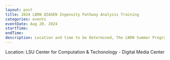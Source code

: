 ```yaml
---
layout: post
title: 2024 LBRN QIAGEN Ingenuity Pathway Analysis Training
categories: events
eventDate: Aug 20, 2024
startTime: 
endTime: 
description: Location and time to be Determined, The LBRN Summer Program kicks off. 
---
```

Location: LSU Center for Computation & Techonology - Digital Media Center